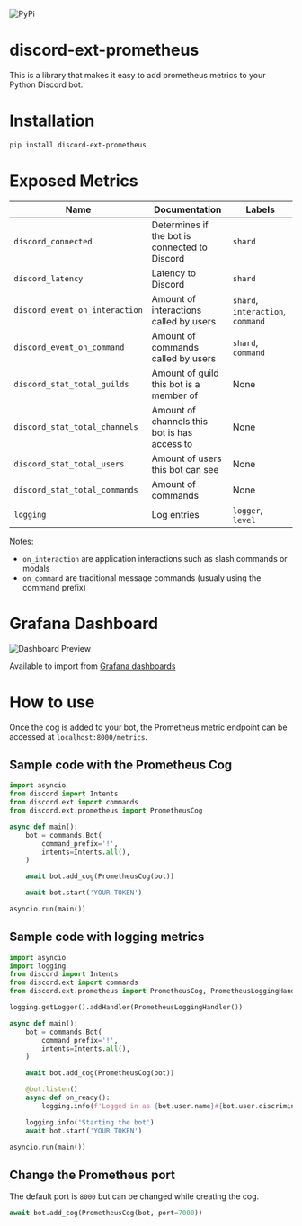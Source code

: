 ![PyPi](https://img.shields.io/pypi/v/discord-ext-prometheus.svg)

# discord-ext-prometheus

This is a library that makes it easy to add prometheus metrics to your Python Discord bot.

# Installation

```bash
pip install discord-ext-prometheus
```

# Exposed Metrics

| Name                           | Documentation                                 | Labels                            |
|--------------------------------|-----------------------------------------------|-----------------------------------|
| `discord_connected`            | Determines if the bot is connected to Discord | `shard`                           |
| `discord_latency`              | Latency to Discord                            | `shard`                           |
| `discord_event_on_interaction` | Amount of interactions called by users        | `shard`, `interaction`, `command` |
| `discord_event_on_command`     | Amount of commands called by users            | `shard`, `command`                |
| `discord_stat_total_guilds`    | Amount of guild this bot is a member of       | None                              |
| `discord_stat_total_channels`  | Amount of channels this bot is has access to  | None                              |
| `discord_stat_total_users`     | Amount of users this bot can see              | None                              |
| `discord_stat_total_commands`  | Amount of commands                            | None                              |
| `logging`                      | Log entries                                   | `logger`, `level`                 |

Notes:
- `on_interaction` are application interactions such as slash commands or modals
- `on_command` are traditional message commands (usualy using the command prefix)

# Grafana Dashboard

![Dashboard Preview](https://grafana.com/api/dashboards/17670/images/13525/image)

Available to import from [Grafana dashboards](https://grafana.com/grafana/dashboards/17670-discord-bot/)

# How to use

Once the cog is added to your bot, the Prometheus metric endpoint can be accessed
at `localhost:8000/metrics`.

## Sample code with the Prometheus Cog

```python
import asyncio
from discord import Intents
from discord.ext import commands
from discord.ext.prometheus import PrometheusCog

async def main():
	bot = commands.Bot(
		command_prefix='!',
		intents=Intents.all(),
	)

	await bot.add_cog(PrometheusCog(bot))

	await bot.start('YOUR TOKEN')

asyncio.run(main())
```

## Sample code with logging metrics

```python
import asyncio
import logging
from discord import Intents
from discord.ext import commands
from discord.ext.prometheus import PrometheusCog, PrometheusLoggingHandler

logging.getLogger().addHandler(PrometheusLoggingHandler())

async def main():
	bot = commands.Bot(
		command_prefix='!',
		intents=Intents.all(),
	)

	await bot.add_cog(PrometheusCog(bot))

	@bot.listen()
	async def on_ready():
		logging.info(f'Logged in as {bot.user.name}#{bot.user.discriminator}')

	logging.info('Starting the bot')
	await bot.start('YOUR TOKEN')

asyncio.run(main())
```

## Change the Prometheus port

The default port is `8000` but can be changed while creating the cog.

```python
await bot.add_cog(PrometheusCog(bot, port=7000))
```